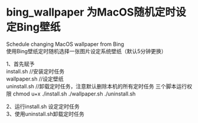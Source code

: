 # bing_wallpaper 为MacOS随机定时设定Bing壁纸
Schedule changing MacOS wallpaper from Bing  
使用Bing壁纸定时随机选择一张图片设定系统壁纸（默认5分钟更换）  

1、首先赋予  
install.sh   //安装定时任务  
wallpaper.sh //设定壁纸  
uninstall.sh //卸载定时任务，注意默认删除本机的所有定时任务
三个脚本运行权限
chmod u+x ./install.sh ./wallpaper.sh ./uninstall.sh 

2、运行install.sh 设定定时任务  
3、使用uninstall.sh卸载定时任务  
